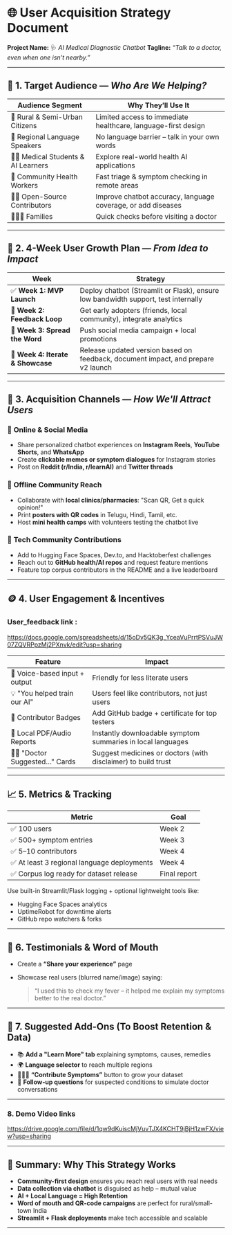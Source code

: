 # 🌐 User Acquisition Strategy Document

**Project Name:** 🩺 *AI Medical Diagnostic Chatbot*
**Tagline:** *“Talk to a doctor, even when one isn’t nearby.”*

---

## 🎯 1. Target Audience — *Who Are We Helping?*

| Audience Segment                     | Why They’ll Use It                                            |
| ------------------------------------ | ------------------------------------------------------------- |
| 🌾 Rural & Semi-Urban Citizens       | Limited access to immediate healthcare, language-first design |
| 💬 Regional Language Speakers        | No language barrier – talk in your own words                  |
| 👨‍🎓 Medical Students & AI Learners | Explore real-world health AI applications                     |
| 🧕 Community Health Workers          | Fast triage & symptom checking in remote areas                |
| 👩‍💻 Open-Source Contributors       | Improve chatbot accuracy, language coverage, or add diseases  |
| 👨‍👩‍👧 Families                    | Quick checks before visiting a doctor                         |

---

## 🚀 2. 4-Week User Growth Plan — *From Idea to Impact*

| Week                              | Strategy                                                                           |
| --------------------------------- | ---------------------------------------------------------------------------------- |
| ✅ **Week 1: MVP Launch**          | Deploy chatbot (Streamlit or Flask), ensure low bandwidth support, test internally |
| 🔁 **Week 2: Feedback Loop**      | Get early adopters (friends, local community), integrate analytics                 |
| 📣 **Week 3: Spread the Word**    | Push social media campaign + local promotions                                      |
| 🔄 **Week 4: Iterate & Showcase** | Release updated version based on feedback, document impact, and prepare v2 launch  |

---

## 📢 3. Acquisition Channels — *How We'll Attract Users*

### 🔗 **Online & Social Media**

* Share personalized chatbot experiences on **Instagram Reels**, **YouTube Shorts**, and **WhatsApp**
* Create **clickable memes or symptom dialogues** for Instagram stories
* Post on **Reddit (r/India, r/learnAI)** and **Twitter threads**

### 🏥 **Offline Community Reach**

* Collaborate with **local clinics/pharmacies**: "Scan QR, Get a quick opinion!"
* Print **posters with QR codes** in Telugu, Hindi, Tamil, etc.
* Host **mini health camps** with volunteers testing the chatbot live

### 🧠 **Tech Community Contributions**

* Add to Hugging Face Spaces, Dev.to, and Hacktoberfest challenges
* Reach out to **GitHub health/AI repos** and request feature mentions
* Feature top corpus contributors in the README and a live leaderboard

---

## 🪙 4. User Engagement & Incentives

### User_feedback link :
https://docs.google.com/spreadsheets/d/15oDv5QK3g_YceaVuPrrtPSVuJW07ZQVRPpzMj2PXnvk/edit?usp=sharing

| Feature                         | Impact                                                        |
| ------------------------------- | ------------------------------------------------------------- |
| 🎤 Voice-based input + output   | Friendly for less literate users                              |
| 💡 "You helped train our AI"    | Users feel like contributors, not just users                  |
| 🏅 Contributor Badges           | Add GitHub badge + certificate for top testers                |
| 🧾 Local PDF/Audio Reports      | Instantly downloadable symptom summaries in local languages   |
| 🧑‍⚕️ "Doctor Suggested…" Cards | Suggest medicines or doctors (with disclaimer) to build trust |

---

## 📈 5. Metrics & Tracking

| Metric                                     | Goal         |
| ------------------------------------------ | ------------ |
| ✅ 100 users                                | Week 2       |
| ✅ 500+ symptom entries                     | Week 3       |
| ✅ 5–10 contributors                        | Week 4       |
| ✅ At least 3 regional language deployments | Week 4       |
| ✅ Corpus log ready for dataset release     | Final report |

Use built-in Streamlit/Flask logging + optional lightweight tools like:

* Hugging Face Spaces analytics
* UptimeRobot for downtime alerts
* GitHub repo watchers & forks

---

## 💬 6. Testimonials & Word of Mouth

* Create a **“Share your experience”** page
* Showcase real users (blurred name/image) saying:

  > “I used this to check my fever – it helped me explain my symptoms better to the real doctor.”

---

## 🧰 7. Suggested Add-Ons (To Boost Retention & Data)

* 📚 **Add a "Learn More" tab** explaining symptoms, causes, remedies
* 🌍 **Language selector** to reach multiple regions
* 🧑‍🤝‍🧑 **“Contribute Symptoms”** button to grow your dataset
* 🔄 **Follow-up questions** for suspected conditions to simulate doctor conversations

---
### 8. Demo Video links
https://drive.google.com/file/d/1qw9dKuiscMjVuvTJX4KCHT9jBjH1zwFX/view?usp=sharing

----
## 🧠 Summary: Why This Strategy Works

* **Community-first design** ensures you reach real users with real needs
* **Data collection via chatbot** is disguised as help – mutual value
* **AI + Local Language = High Retention**
* **Word of mouth and QR-code campaigns** are perfect for rural/small-town India
* **Streamlit + Flask deployments** make tech accessible and scalable

---